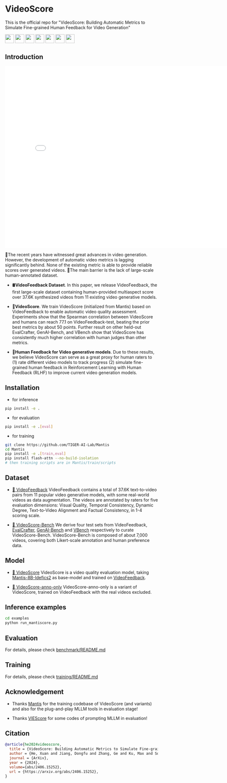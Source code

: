 # VideoScore
This is the official repo for "VideoScore: Building Automatic Metrics to Simulate Fine-grained Human Feedback for Video Generation"

<a target="_blank" href="https://arxiv.org/abs/2406.15252">
<img style="height:22pt" src="https://img.shields.io/badge/-Paper-red?style=flat&logo=arxiv"></a>
<a target="_blank" href="https://github.com/TIGER-AI-Lab/VideoScore">
<img style="height:22pt" src="https://img.shields.io/badge/-Code-green?style=flat&logo=github"></a>
<a target="_blank" href="https://tiger-ai-lab.github.io/VideoScore/">
<img style="height:22pt" src="https://img.shields.io/badge/-🌐%20Website-blue?style=flat"></a>
<a target="_blank" href="https://huggingface.co/datasets/TIGER-Lab/VideoFeedback">
<img style="height:22pt" src="https://img.shields.io/badge/-🤗%20Dataset-red?style=flat"></a>
<a target="_blank" href="https://huggingface.co/spaces/TIGER-Lab/Mantis">
<img style="height:22pt" src="https://img.shields.io/badge/-🤗%20Demo-red?style=flat"></a> 
<a target="_blank" href="https://huggingface.co/TIGER-Lab/VideoScore">
<img style="height:22pt" src="https://img.shields.io/badge/-🤗%20Models-red?style=flat"></a>
<a target="_blank" href="https://twitter.com/DongfuJiang/status/1805438506137010326">
<img style="height:22pt" src="https://img.shields.io/badge/-Tweet-blue?style=flat&logo=twitter"></a>
<br>

## Introduction
<iframe
src="{{ url_for('static', filename='assets/VideoScore.mp4') }}"
scrolling="no"
border="0"
frameborder="no"
framespacing="0"
allowfullscreen="true"
height=600
width=800>
</iframe>


🚀The recent years have witnessed great advances in video generation. However, the development of automatic video metrics is lagging significantly behind. None of the existing metric is able to provide reliable scores over generated videos. 
🤔The main barrier is the lack of large-scale human-annotated dataset.

- 🛢️**VideoFeedback Dataset**. In this paper, we release VideoFeedback, the first large-scale dataset containing human-provided multiaspect score over 37.6K synthesized videos from 11 existing video generative models.

- 🏅**VideoScore**. We train VideoScore (initialized from Mantis) based on VideoFeedback to enable automatic video quality assessment. Experiments show that the Spearman correlation between VideoScore and humans can reach 77.1 on VideoFeedback-test, beating the prior best metrics by about 50 points. Further result on other held-out EvalCrafter, GenAI-Bench, and VBench show that VideoScore has consistently much higher correlation with human judges than other metrics.

- 🫡**Human Feedback for Video generative models**. Due to these results, we believe VideoScore can serve as a great proxy for human raters to (1) rate different video models to track progress (2) simulate fine-grained human feedback in Reinforcement Learning with Human Feedback (RLHF) to improve current video generation models.

## Installation

- for inference
```bash
pip install -e . 
```
- for evaluation
```bash
pip install -e .[eval] 
```
- for training
```bash
git clone https://github.com/TIGER-AI-Lab/Mantis
cd Mantis
pip install -e .[train,eval]
pip install flash-attn --no-build-isolation
# then training scripts are in Mantis/train/scripts
```

## Dataset
- [🤗 VideoFeedback](https://huggingface.co/datasets/TIGER-Lab/VideoFeedback) VideoFeedback contains a total of 37.6K text-to-video pairs from 11 popular video generative models, with some real-world videos as data augmentation. The videos are annotated by raters for five evaluation dimensions: Visual Quality, Temporal Consistency, Dynamic Degree, Text-to-Video Alignment and Factual Consistency, in 1-4 scoring scale. 

- [🤗 VideoScore-Bench](https://huggingface.co/datasets/TIGER-Lab/VideoScore-Bench) 
We derive four test sets from 
VideoFeedback, 
[EvalCrafter](https://github.com/evalcrafter/EvalCrafter), 
[GenAI-Bench](https://huggingface.co/datasets/TIGER-Lab/GenAI-Bench) and 
[VBench](https://github.com/Vchitect/VBench) respectively to curate VideoScore-Bench. 
VideoScore-Bench is composed of about 7,000 videos, covering both Likert-scale annotation and human preference data.  

## Model
- [🤗 VideoScore](https://huggingface.co/TIGER-Lab/VideoScore) VideoScore is a video quality evaluation model, taking [Mantis-8B-Idefics2](https://huggingface.co/TIGER-Lab/Mantis-8B-Idefics2) as base-model and trained on [VideoFeedback](https://huggingface.co/datasets/TIGER-Lab/VideoFeedback). 

- [🤗 VideoScore-anno-only](https://huggingface.co/TIGER-Lab/VideoScore-anno-only) VideoScore-anno-only is a variant of VideoScore, trained on VideoFeedback with the real videos excluded.


## Inference examples
```bash
cd examples
python run_mantiscore.py
```

## Evaluation
For details, please check [benchmark/README.md](benchmark/README.md)

## Training
For details, please check [training/README.md](training/README.md)

## Acknowledgement
- Thanks [Mantis](https://github.com/TIGER-AI-Lab/Mantis/tree/main) for the training codebase of VideoScore (and variants) and also for the plug-and-play MLLM tools in evaluation stage! 

- Thanks [VIEScore](https://github.com/TIGER-AI-Lab/VIEScore/tree/main) for some codes of prompting MLLM in evaluation! 

## Citation
```bibtex
@article{he2024videoscore,
  title = {VideoScore: Building Automatic Metrics to Simulate Fine-grained Human Feedback for Video Generation},
  author = {He, Xuan and Jiang, Dongfu and Zhang, Ge and Ku, Max and Soni, Achint and Siu, Sherman and Chen, Haonan and Chandra, Abhranil and Jiang, Ziyan and Arulraj, Aaran and Wang, Kai and Do, Quy Duc and Ni, Yuansheng and Lyu, Bohan and Narsupalli, Yaswanth and Fan, Rongqi and Lyu, Zhiheng and Lin, Yuchen and Chen, Wenhu},
  journal = {ArXiv},
  year = {2024},
  volume={abs/2406.15252},
  url = {https://arxiv.org/abs/2406.15252},
}

```
